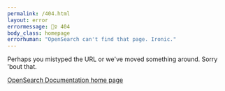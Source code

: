 ```yaml
---
permalink: /404.html
layout: error
errormessage: 🙅‍♀️ 404
body_class: homepage
errorhuman: "OpenSearch can't find that page. Ironic." 
---
```


Perhaps you mistyped the URL or we've moved something around. Sorry 'bout that.

[OpenSearch Documentation home page](https://opensearch.org/docs/latest/)
